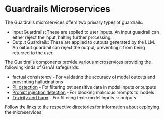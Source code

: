 # Guardrails Microservices

The Guardrails microservices offers two primary types of guardrails:

- Input Guardrails: These are applied to user inputs. An input guardrail can either reject the input, halting further processing.
- Output Guardrails: These are applied to outputs generated by the LLM. An output guardrail can reject the output, preventing it from being returned to the user.

The Guardrails components provide various microservices providing the following kinds of GenAI safeguards:

- [factual consistency](factuality) - For validating the accuracy of model outputs and preventing hallucinations
- [PII detection](pii_detection) - For filtering out sensitive data in model inputs or outputs
- [Prompt injection detection](prompt_injection) - For blocking malicious prompts to models
- [Toxicity and harm](toxicity_harm) - For filtering toxic model inputs or outputs

Follow the links to the respective directories for information about deploying the microservices.
